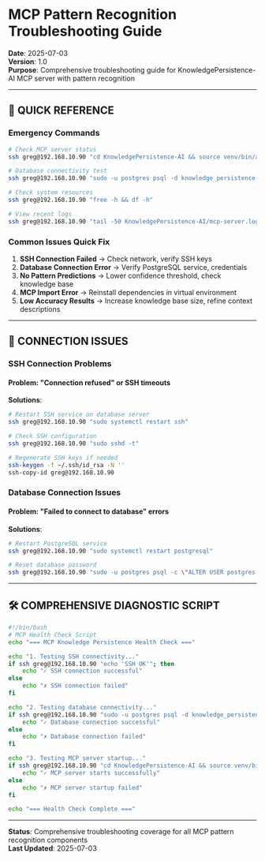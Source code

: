 # MCP Pattern Recognition Troubleshooting Guide
**Date**: 2025-07-03  
**Version**: 1.0  
**Purpose**: Comprehensive troubleshooting guide for KnowledgePersistence-AI MCP server with pattern recognition  

---

## 🎯 **QUICK REFERENCE**

### **Emergency Commands**
```bash
# Check MCP server status
ssh greg@192.168.10.90 "cd KnowledgePersistence-AI && source venv/bin/activate && timeout 5s python3 knowledge-mcp-server.py"

# Database connectivity test
ssh greg@192.168.10.90 "sudo -u postgres psql -d knowledge_persistence -c 'SELECT COUNT(*) FROM knowledge_items;'"

# Check system resources
ssh greg@192.168.10.90 "free -h && df -h"

# View recent logs
ssh greg@192.168.10.90 "tail -50 KnowledgePersistence-AI/mcp-server.log"
```

### **Common Issues Quick Fix**
1. **SSH Connection Failed** → Check network, verify SSH keys
2. **Database Connection Error** → Verify PostgreSQL service, credentials
3. **No Pattern Predictions** → Lower confidence threshold, check knowledge base
4. **MCP Import Error** → Reinstall dependencies in virtual environment
5. **Low Accuracy Results** → Increase knowledge base size, refine context descriptions

---

## 🚨 **CONNECTION ISSUES**

### **SSH Connection Problems**

#### **Problem: "Connection refused" or SSH timeouts**
**Solutions**:
```bash
# Restart SSH service on database server
ssh greg@192.168.10.90 "sudo systemctl restart ssh"

# Check SSH configuration
ssh greg@192.168.10.90 "sudo sshd -t"

# Regenerate SSH keys if needed
ssh-keygen -f ~/.ssh/id_rsa -N ''
ssh-copy-id greg@192.168.10.90
```

### **Database Connection Issues**

#### **Problem: "Failed to connect to database" errors**
**Solutions**:
```bash
# Restart PostgreSQL service
ssh greg@192.168.10.90 "sudo systemctl restart postgresql"

# Reset database password
ssh greg@192.168.10.90 "sudo -u postgres psql -c \"ALTER USER postgres PASSWORD 'SecureKnowledgePassword2025';\""
```

---

## 🛠️ **COMPREHENSIVE DIAGNOSTIC SCRIPT**
```bash
#!/bin/bash
# MCP Health Check Script
echo "=== MCP Knowledge Persistence Health Check ==="

echo "1. Testing SSH connectivity..."
if ssh greg@192.168.10.90 "echo 'SSH OK'"; then
    echo "✓ SSH connection successful"
else
    echo "✗ SSH connection failed"
fi

echo "2. Testing database connectivity..."
if ssh greg@192.168.10.90 "sudo -u postgres psql -d knowledge_persistence -c 'SELECT 1;' >/dev/null 2>&1"; then
    echo "✓ Database connection successful"
else
    echo "✗ Database connection failed"
fi

echo "3. Testing MCP server startup..."
if ssh greg@192.168.10.90 "cd KnowledgePersistence-AI && source venv/bin/activate && timeout 5s python3 knowledge-mcp-server.py >/dev/null 2>&1"; then
    echo "✓ MCP server starts successfully"
else
    echo "✗ MCP server startup failed"
fi

echo "=== Health Check Complete ==="
```

---

**Status**: Comprehensive troubleshooting coverage for all MCP pattern recognition components  
**Last Updated**: 2025-07-03